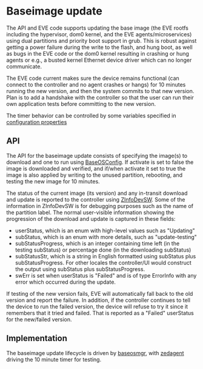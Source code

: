 # Baseimage update

The API and EVE code supports updating the base image (the EVE rootfs including the hypervisor, dom0 kernel, and the EVE agents/microservices) using dual partitions and priority boot support in grub. This is robust against getting a power failure during the write to the flash, and hung boot, as well as bugs in the EVE code or the dom0 kernel resulting in crashing or hung agents or e.g., a busted kernel Ethernet device driver which can no longer communicate.

The EVE code current makes sure the device remains functional (can connect to the controller and no agent crashes or hangs) for 10 minutes running the new version, and then the system commits to that new version. Plan is to add a handshake with the controller so that the user can run their own application tests before committing to the new version.

The timer behavior can be controlled by some variables specified in [configuration properties](CONFIG-PROPERTIES.md)

## API

The API for the baseimage update consists of specifying the image(s) to download and one to run using [BaseOSConfig](https://github.com/lf-edge/eve-api/tree/main/proto/config/baseosconfig.proto). If activate is set to false the image is downloaded and verified, and if/when activate it set to true the image is also applied by writing to the unused partition, rebooting, and testing the new image for 10 minutes.

The status of the current image (its version) and any in-transit download and update is reported to the controller using [ZInfoDevSW](https://github.com/lf-edge/eve-api/tree/main/proto/info/info.proto). Some of the information in ZInfoDevSW is for debugging purposes such as the name of the partition label. The normal user-visible information showing the progression of the download and update is captured in these fields:

* userStatus, which is an enum with high-level values such as "Updating"
* subStatus, which is an enum with more details, such as "update-testing"
* subStatusProgress, which is an integer containing time left (in the testing subStatus) or percentage done (in the downloading subStatus)
* subStatusStr, which is a string in English formatted using subStatus plus subStatusProgress. For other locales the controller/UI would construct the output using subStatus plus subStatusProgress.
* swErr is set when userStatus is "Failed" and is of type ErrorInfo with any error which occurred during the update.

If testing of the new version fails, EVE will automatically fall back to the old version and report the failure. In addition, if the controller continues to tell the device to run the failed version, the device will refuse to try it since it remembers that it tried and failed. That is reported as a "Failed" userStatus for the new/failed version.

## Implementation

The baseimage update lifecycle is driven by [baseosmgr](../pkg/pillar/cmd/baseosmgr), with [zedagent](../pkg/pillar/cmd/zedagent) driving the 10 minute timer for testing.
